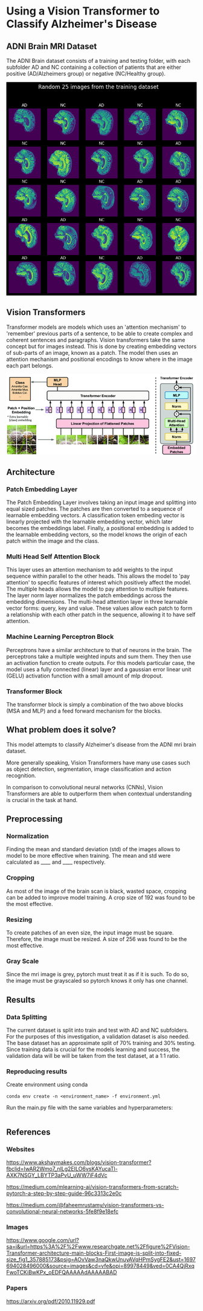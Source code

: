 # Using a Vision Transformer to Classify Alzheimer's Disease

## ADNI Brain MRI Dataset
The ADNI Brain dataset consists of a training and testing folder, with each subfolder AD and NC containing a collection of patients that are either positive (AD/Alzheimers group) or negative (NC/Healthy group).

![Alt text](images/data_samples.png)

## Vision Transformers
Transformer models are models which uses an 'attention mechanism' to 'remember' previous parts of a sentence, to be able to create complex and coherent sentences and paragraphs. Vision transformers take the same concept but for images instead. This is done by creating embedding vectors of sub-parts of an image, known as a patch. The model then uses an attention mechanism and positional encodings to know where in the image each part belongs.

![Alt text](images/vit_diagram.png)

## Architecture
### Patch Embedding Layer
The Patch Embedding Layer involves taking an input image and splitting into equal sized patches. The patches are then converted to a sequence of learnable embedding vectors. A classification token embeding vector is linearly projected with the learnable embedding vector, which later becomes the embeddings label. Finally, a positional embedding is added to the learnable embedding vectors, so the model knows the origin of each patch within the image and the class.

### Multi Head Self Attention Block
This layer uses an attention mechanism to add weights to the input sequence within parallel to the other heads. This allows the model to 'pay attention' to specific features of interest which positively affect the model. The multiple heads allows the model to pay attention to multiple features. The layer norm layer normalizes the patch embeddings across the embedding dimensions. The multi-head attention layer in three learnable vector forms: query, key and value. These values allow each patch to form a relationship with each other patch in the sequence, allowing it to have self attention.

### Machine Learning Perceptron Block
Perceptrons have a similar architecture to that of neurons in the brain. The perceptrons take a multiple weighted inputs and sum them. They then use an activation function to create outputs. For this models particular case, the model uses a fully connected (linear) layer and a gaussian error linear unit (GELU) activation function with a small amount of mlp dropout.

### Transformer Block
The transformer block is simply a combination of the two above blocks (MSA and MLP) and a feed forward mechanism for the blocks.

## What problem does it solve?
This model attempts to classify Alzheimer's disease from the ADNI mri brain dataset. 

More generally speaking, Vision Transformers have many use cases such as object detection, segmentation, image classification and action recognition.

In comparison to convolutional neural networks (CNNs), Vision Transformers are able to outperform them when contextual understanding is crucial in the task at hand.

## Preprocessing
### Normalization
Finding the mean and standard deviation (std) of the images allows to model to be more effective when training. The mean and std were calculated as ____ and ____ respectively.

### Cropping
As most of the image of the brain scan is black, wasted space, cropping can be added to improve model training. A crop size of 192 was found to be the most effective.

### Resizing
To create patches of an even size, the input image must be square. Therefore, the image must be resized. A size of 256 was found to be the most effective.

### Gray Scale
Since the mri image is grey, pytorch must treat it as if it is such. To do so, the image must be grayscaled so pytorch knows it only has one channel.
## Results
### Data Splitting
The current dataset is split into train and test with AD and NC subfolders. For the purposes of this investigation, a validation dataset is also needed. The base dataset has an approximate split of 70% training and 30% testing. Since training data is crucial for the models learning and success, the validation data will be will be taken from the test dataset, at a 1:1 ratio.

### Reproducing results
Create environment using conda
```
conda env create -n <environment_name> -f environment.yml
```
Run the main.py file with the same variables and hyperparameters:
```

```

## References
### Websites
https://www.akshaymakes.com/blogs/vision-transformer?fbclid=IwAR2Wmo7_nlLg2EILO6vsKAYucaTl-AXK7NSGY_LBYTP3aPvU_uWW7iF4dVc

https://medium.com/mlearning-ai/vision-transformers-from-scratch-pytorch-a-step-by-step-guide-96c3313c2e0c

https://medium.com/@faheemrustamy/vision-transformers-vs-convolutional-neural-networks-5fe8f9e18efc

### Images
https://www.google.com/url?sa=i&url=https%3A%2F%2Fwww.researchgate.net%2Ffigure%2FVision-Transformer-architecture-main-blocks-First-image-is-split-into-fixed-size_fig1_357885173&psig=AOvVaw3naQkwUnuyAVqHPmSygFE2&ust=1697694028496000&source=images&cd=vfe&opi=89978449&ved=0CA4QjRxqFwoTCKiBwKPx_oEDFQAAAAAdAAAAABAD

### Papers
https://arxiv.org/pdf/2010.11929.pdf